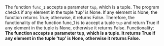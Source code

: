 The function `func_1` accepts a parameter `tup`, which is a tuple. The program checks if any element in the tuple 'tup' is None. If any element is None, the function returns True; otherwise, it returns False. Therefore, the functionality of the function func_1 is to accept a tuple `tup` and return True if any element in the tuple is None, otherwise it returns False. 
Functionality: **The function accepts a parameter tup, which is a tuple. It returns True if any element in the tuple 'tup' is None, otherwise it returns False.**